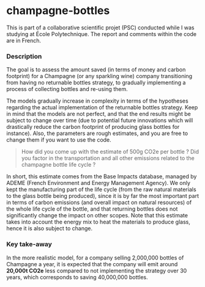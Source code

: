 # champagne-bottles

This is part of a collaborative scientific projet (PSC) conducted while I was studying at École Polytechnique. The report and comments within the code are in French.

### Description

The goal is to assess the amount saved (in terms of money and carbon footprint) for a Champagne (or any sparkling wine) company transitioning from having no returnable bottles strategy, to gradually implementing a process of collecting bottles and re-using them.

The models gradually increase in complexity in terms of the hypotheses regarding the actual implementation of the returnable bottles strategy.
Keep in mind that the models are not perfect, and that the end results might be subject to change over time (due to potential future innovations which will drastically reduce the carbon footprint of producing glass bottles for instance). Also, the parameters are rough estimates, and you are free to change them if you want to use the code.

> How did you come up with the estimate of 500g CO2e per bottle ? Did you factor in the transportation and all other emissions related to the champagne bottle life cycle ?

In short, this estimate comes from the Base Impacts database, managed by ADEME (French Environment and Energy Management Agency). We only kept the manufacturing part of the life cycle (from the raw natural materials to the glass bottle being produced), since it is by far the most important part in terms of carbon emissions (and overall impact on natural resources) of the whole life cycle of the bottle, and that returning bottles does not significantly change the impact on other scopes. Note that this estimate takes into account the energy mix to heat the materials to produce glass, hence it is also subject to change.

### Key take-away

In the more realistic model, for a company selling 2,000,000 bottles of Champagne a year, it is expected that the company will emit around **20,000t CO2e** less compared to not implementing the strategy over 30 years, which corresponds to saving 40,000,000 bottles.
